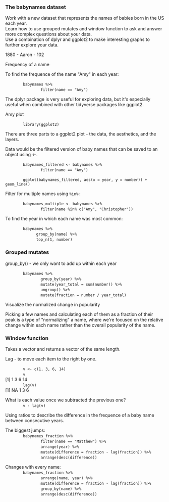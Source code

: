 ### The babynames dataset  

Work with a new dataset that represents the names of babies born in the US each year.  
Learn how to use grouped mutates and window function to ask and answer more complex questions about your data.  
Use a combination of dplyr and ggplot2 to make interesting graphs to further explore your data.  

1880 - Aaron - 102  

Frequency of a name  

To find the frequence of the name "Amy" in each year:  

&emsp;&emsp;&emsp;&emsp;` babynames %>% `  
&emsp;&emsp;&emsp;&emsp;&emsp;&emsp;&emsp;&emsp;` filter(name == "Amy") `  

The dplyr package is very useful for exploring data, but it's especially useful when combined with other tidyverse packages like ggplot2.

Amy plot  

&emsp;&emsp;&emsp;&emsp;` library(ggplot2) `  

There are three parts to a ggplot2 plot - the data, the aesthetics, and the layers.  

Data would be the filtered version of baby names that  can be saved to an object using <-.  

&emsp;&emsp;&emsp;&emsp;` babynames_filtered <- babynames %>% `  
&emsp;&emsp;&emsp;&emsp;&emsp;&emsp;&emsp;&emsp;` filter(name == "Amy") `  

&emsp;&emsp;&emsp;&emsp;` ggplot(babynames_filtered, aes(x = year, y = number)) + geom_line() `   

Filter for multiple names using ` %in% `:    

&emsp;&emsp;&emsp;&emsp;` babynames_multiple <- babynames %>% `  
&emsp;&emsp;&emsp;&emsp;&emsp;&emsp;&emsp;&emsp;` filter(name %in% c("Amy", "Christopher")) `  

To find the year in which each name was most common:  

&emsp;&emsp;&emsp;&emsp;` babynames %>% `  
&emsp;&emsp;&emsp;&emsp;&emsp;&emsp;&emsp;` group_by(name) %>% `  
&emsp;&emsp;&emsp;&emsp;&emsp;&emsp;&emsp;` top_n(1, number) `  

### Grouped mutates  

group_by() - we only want to add up within each year  

&emsp;&emsp;&emsp;&emsp;` babynames %>% `  
&emsp;&emsp;&emsp;&emsp;&emsp;&emsp;&emsp;&emsp;` group_by(year) %>% `  
&emsp;&emsp;&emsp;&emsp;&emsp;&emsp;&emsp;&emsp;` mutate(year_total = sum(number)) %>% `  
&emsp;&emsp;&emsp;&emsp;&emsp;&emsp;&emsp;&emsp;` ungroup() %>% `  
&emsp;&emsp;&emsp;&emsp;&emsp;&emsp;&emsp;&emsp;` mutate(fraction = number / year_total) `  

Visualize the normalized change in popularity  

Picking a few names and calculating each of them as a fraction of their peak is a type of "normalizing" a name, where we're focused on the relative change within each name rather than the overall popularity of the name.  

### Window function  

Takes a vector and returns a vector of the same length.  

Lag - to move each item to the right by one.  

&emsp;&emsp;&emsp;&emsp;` v <- c(1, 3, 6, 14) `  
&emsp;&emsp;&emsp;&emsp;` v `  
[1] 1 3 6 14  
&emsp;&emsp;&emsp;&emsp;` lag(v) `  
[1] NA 1 3 6  

What is each value once we subtracted the previous one?  
&emsp;&emsp;&emsp;&emsp;` v - lag(v) `  

Using ratios to describe the difference in the frequence of a baby name between consecutive years.  

The biggest jumps:  
&emsp;&emsp;&emsp;&emsp;` babynames_fraction %>% `  
&emsp;&emsp;&emsp;&emsp;&emsp;&emsp;&emsp;&emsp;` filter(name == "Matthew") %>% `  
&emsp;&emsp;&emsp;&emsp;&emsp;&emsp;&emsp;&emsp;` arrange(year) %>% `  
&emsp;&emsp;&emsp;&emsp;&emsp;&emsp;&emsp;&emsp;` mutate(difference = fraction - lag(fraction)) %>% `   
&emsp;&emsp;&emsp;&emsp;&emsp;&emsp;&emsp;&emsp;` arrange(desc(difference)) `  

Changes with every name:  
&emsp;&emsp;&emsp;&emsp;` babynames_fraction %>% `  
&emsp;&emsp;&emsp;&emsp;&emsp;&emsp;&emsp;&emsp;` arrange(name, year) %>% `   
&emsp;&emsp;&emsp;&emsp;&emsp;&emsp;&emsp;&emsp;` mutate(difference = fraction - lag(fraction)) %>% `  
&emsp;&emsp;&emsp;&emsp;&emsp;&emsp;&emsp;&emsp;` group_by(name) %>% `  
&emsp;&emsp;&emsp;&emsp;&emsp;&emsp;&emsp;&emsp;` arrange(desc(difference)) `  

